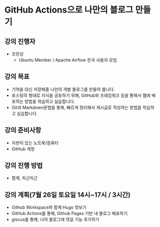 # GitHub Actions으로 나만의 블로그 만들기    

## 강의 진행자  

- 조민성
  - Ubuntu Member / Apache Airflow 한국 사용자 모임  

## 강의 목표  

- 기억을 대신 저장해줄 나만의 개발 블로그를 만들어 봅니다.
- 포스팅의 형태로 지식을 공유하기 위해, GitHub와 프레임워크 등을 통해서 
웹에 배포하는 방법을 학습하고 실습합니다. 
- Git과 Markdown문법을 통해, 빠르게 정리해서 게시글로 작성하는 방법을 학습하고 실습합니다. 

## 강의 준비사항  

- 자판이 있는 노트북/컴퓨터  
- GitHub 계정  

## 강의 진행 방법  

- 함께, 차근차근

## 강의 계획(7월 26일 토요일 14시~17시 / 3시간)

- Github Workspace와 함께 Hugo 맛보기
- GitHub Actions를 통해, Github Pages 기반 내 블로그 배포하기
- giscus를 통해, 나의 블로그에 댓글 기능 추가하기
